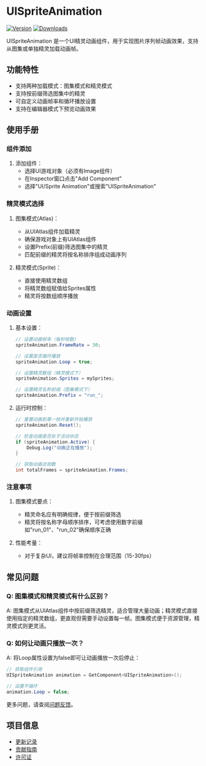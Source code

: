 # UISpriteAnimation

[![Version](https://img.shields.io/npm/v/org.eframework.u3d.ugui)](https://www.npmjs.com/package/org.eframework.u3d.ugui)
[![Downloads](https://img.shields.io/npm/dm/org.eframework.u3d.ugui)](https://www.npmjs.com/package/org.eframework.u3d.ugui)

UISpriteAnimation 是一个UI精灵动画组件，用于实现图片序列帧动画效果，支持从图集或单独精灵加载动画帧。

## 功能特性

- 支持两种加载模式：图集模式和精灵模式
- 支持按前缀筛选图集中的精灵
- 可自定义动画帧率和循环播放设置
- 支持在编辑器模式下预览动画效果

## 使用手册

### 组件添加

1. 添加组件：
   - 选择UI游戏对象（必须有Image组件）
   - 在Inspector窗口点击"Add Component"
   - 选择"UI/Sprite Animation"或搜索"UISpriteAnimation"

### 精灵模式选择

1. 图集模式(Atlas)：
   - 从UIAtlas组件加载精灵
   - 确保游戏对象上有UIAtlas组件
   - 设置Prefix(前缀)筛选图集中的精灵
   - 匹配前缀的精灵将按名称排序组成动画序列

2. 精灵模式(Sprite)：
   - 直接使用精灵数组
   - 将精灵数组赋值给Sprites属性
   - 精灵将按数组顺序播放

### 动画设置

1. 基本设置：
   ```csharp
   // 设置动画帧率（每秒帧数）
   spriteAnimation.FrameRate = 30;
   
   // 设置是否循环播放
   spriteAnimation.Loop = true;
   
   // 设置精灵数组（精灵模式下）
   spriteAnimation.Sprites = mySprites;
   
   // 设置精灵名称前缀（图集模式下）
   spriteAnimation.Prefix = "run_";
   ```

2. 运行时控制：
   ```csharp
   // 重置动画到第一帧并重新开始播放
   spriteAnimation.Reset();
   
   // 检查动画是否处于活动状态
   if (spriteAnimation.Active) {
       Debug.Log("动画正在播放");
   }
   
   // 获取动画总帧数
   int totalFrames = spriteAnimation.Frames;
   ```

### 注意事项

1. 图集模式要点：
   - 精灵命名应有明确规律，便于按前缀筛选
   - 精灵将按名称字母顺序排序，可考虑使用数字前缀如"run_01"、"run_02"确保顺序正确

2. 性能考量：
   - 对于复杂UI，建议将帧率控制在合理范围（15-30fps）

## 常见问题

### Q: 图集模式和精灵模式有什么区别？

A: 图集模式从UIAtlas组件中按前缀筛选精灵，适合管理大量动画；精灵模式直接使用指定的精灵数组，更直观但需要手动设置每一帧。图集模式便于资源管理，精灵模式则更灵活。

### Q: 如何让动画只播放一次？

A: 将Loop属性设置为false即可让动画播放一次后停止：

```csharp
// 获取组件引用
UISpriteAnimation animation = GetComponent<UISpriteAnimation>();

// 设置不循环
animation.Loop = false;
```

更多问题，请查阅[问题反馈](../CONTRIBUTING.md#问题反馈)。

## 项目信息

- [更新记录](../CHANGELOG.md)
- [贡献指南](../CONTRIBUTING.md)
- [许可证](../LICENSE)
